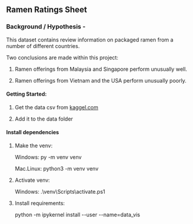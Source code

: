 ## Ramen Ratings Sheet

### Background / Hypothesis -

This dataset contains review information on packaged ramen from a number of different countries.

Two conclusions are made within this project: 

1. Ramen offerings from Malaysia and Singapore perform unusually well.

2. Ramen offerings from Vietnam and the USA perform unusually poorly. 

#### Getting Started:
1. Get the data csv from 
[kaggel.com](https://www.kaggle.com/residentmario/ramen-ratings)

2. Add it to the data folder

#### Install dependencies
1. Make the venv:

    Windows:    py -m venv venv
    
    Mac.Linux:  python3 -m venv venv
    
2. Activate venv:

    Windows: .\venv\Scripts\activate.ps1
    
3. Install requirements:

    python -m ipykernel install --user --name=data_vis        
